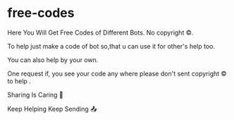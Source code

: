 # free-codes
Here You Will Get Free Codes of Different Bots. No copyright ©️.

To help just make a code of bot so,that u can use it for other's help too.

You can also help by your own.

One request if, you see your code any where please don't sent copyright ©️ to help .

Sharing Is Caring 🙂



Keep Helping
Keep Sending 📤

